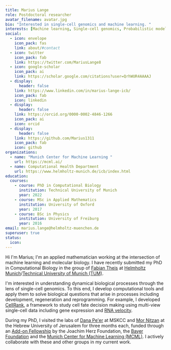```yaml
---
title: Marius Lange
role: Postdoctoral researcher
avatar_filename: avatar.jpg
bio: "Interested in single-cell genomics and machine learning. "
interests: [Machine learning, Single-cell genomics, Probabilistic modeling, Drug discovery]
social:
  - icon: envelope
    icon_pack: fas
    link: about/#contact
  - icon: twitter
    icon_pack: fab
    link: https://twitter.com/MariusLange8
  - icon: google-scholar
    icon_pack: ai
    link: https://scholar.google.com/citations?user=QrhWUR4AAAAJ
  - display:
      header: false
    link: https://www.linkedin.com/in/marius-lange-icb/
    icon_pack: fab
    icon: linkedin
  - display:
      header: false
    link: https://orcid.org/0000-0002-4846-1266
    icon_pack: ai
    icon: orcid
  - display:
      header: false
    link: https://github.com/Marius1311
    icon_pack: fab
    icon: github
organizations:
  - name: "Munich Center for Machine Learning "
    url: https://mcml.ai/
  - name: Computational Health Department
    url: https://www.helmholtz-munich.de/icb/index.html
education:
  courses:
    - course: PhD in Computational Biology
      institution: Technical University of Munich
      year: 2022
    - course: MSc in Applied Mathematics
      institution: University of Oxford
      year: 2017
    - course: BSc in Physics
      institution: University of Freiburg
      year: 2016
email: marius.lange@helmholtz-muenchen.de
superuser: true
status:
  icon:
---
```

Hi I'm Marius; I'm an applied mathematician working at the intersection of
machine learning and molecular biology. I have recently submitted my PhD in Computational Biology in the group of [Fabian Theis](https://twitter.com/fabian_theis) at [Helmholtz Munich](https://www.helmholtz-munich.de/helmholtz-zentrum-muenchen/index.html)/[Technical University of Munich (TUM)](https://www.tum.de/en/).

I'm interested in understanding dynamical biological processes through the lens of single-cell genomics. To this end, I develop computational tools and apply them to solve biological questions
that arise in processes including development, regeneration and reprogramming. For example, I developed [CellRank](https://cellrank.org), a framework to study cell fate decision making using multi-view single-cell data including gene expression and [RNA velocity](https://towardsdatascience.com/rna-velocity-the-cells-internal-compass-cf8d75bb2f89).

During my PhD, I visited the labs of [Dana Pe'er](https://www.mskcc.org/research/ski/labs/dana-pe-er) at MSKCC and [Mor Nitzan](https://www.nitzanlab.com/) at the Hebrew University of Jerusalem for three months each, funded through an [Add-on Fellowship](https://www.joachim-herz-stiftung.de/en/what-we-do/projects-for-understanding-science/interdisciplinary-networks-for-talented-young-scientists/add-on-fellowships-for-interdisciplinary-life-science/) by the Joachim Herz Foundation, the [Bayer Foundation](https://www.bayer-foundation.com/) and the [Munich Center for Machine Learning (MCML)](https://mcml.ai/). I actively collaborate with these and other groups in my current work.
